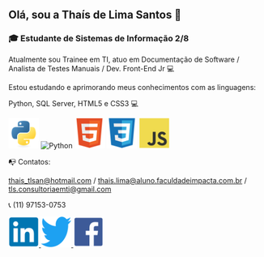 ## Olá, sou a Thaís de Lima Santos 👋

### :mortar_board: Estudante de **Sistemas de Informação** 2/8


Atualmente sou Trainee em TI, atuo em Documentação de Software / Analista de Testes Manuais / Dev. Front-End Jr :computer:

Estou estudando e aprimorando meus conhecimentos com as linguagens:

Python, SQL Server, HTML5 e CSS3 :computer:

<img aling= center alt= "Python" height= "60" width= "60" src= "https://raw.githubusercontent.com/devicons/devicon/master/icons/python/python-original.svg">

<img aling= center alt= "Python" height= "60" width= "60" src= "https://cdn.jsdelivr.net/gh/devicons/devicon@v2.10.1/devicon.min.css">


<img aling= center alt= "HTML" height= "60" width= "60" src= "https://raw.githubusercontent.com/devicons/devicon/master/icons/html5/html5-original.svg">

<img aling= center alt= "CSS" height= "60" width= "60" src= "https://raw.githubusercontent.com/devicons/devicon/master/icons/css3/css3-original.svg">

<img aling= center alt= "JS" height= "60" width= "60" src= "https://raw.githubusercontent.com/devicons/devicon/master/icons/javascript/javascript-original.svg">




:mailbox_with_no_mail: Contatos: 

thais_tlsan@hotmail.com / thais.lima@aluno.faculdadeimpacta.com.br / tls.consultoriaemti@gmail.com

:telephone_receiver: (11) 97153-0753  

<a href = "https://www.linkedin.com/in/thaistlsantos/" target = "_blank">
<img aling= center alt= "Thais L Santos" height= "60" width= "60" src= "https://raw.githubusercontent.com/devicons/devicon/master/icons/linkedin/linkedin-original.svg">
</a>

<a href = "https://twitter.com/ThaisTlsantos" target = "_blank">
<img aling= center alt= "@thaistlsantos" height= "60" width= "60" src= "https://raw.githubusercontent.com/devicons/devicon/master/icons/twitter/twitter-original.svg">
</a>

<a href = "https://www.facebook.com/tls.consultoriaemti" target = "_blank">
<img aling= center alt= "TLS Consultoria em TI" height= "60" width= "60" src= "https://raw.githubusercontent.com/devicons/devicon/master/icons/facebook/facebook-original.svg">
</a>

<!--
<a href = "https://www.instagram.com/tls.consultoriaemti/ " target = "_blank">
<img aling= center alt= "TLS Consultoria em TI" height= "60" width= "60" src= "https://raw.githubusercontent.com/devicons/devicon/master/icons/facebook/facebook-original.svg">
</a>
-->
